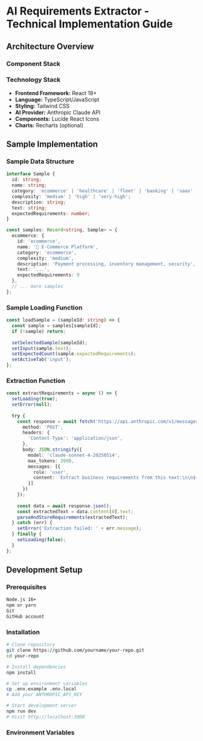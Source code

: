 # AI Requirements Extractor - Technical Implementation Guide

## Architecture Overview

### Component Stack

### Technology Stack
- **Frontend Framework:** React 18+
- **Language:** TypeScript/JavaScript
- **Styling:** Tailwind CSS
- **AI Provider:** Anthropic Claude API
- **Components:** Lucide React Icons
- **Charts:** Recharts (optional)

## Sample Implementation

### Sample Data Structure
```typescript
interface Sample {
  id: string;
  name: string;
  category: 'ecommerce' | 'healthcare' | 'fleet' | 'banking' | 'saas' | 'iot';
  complexity: 'medium' | 'high' | 'very-high';
  description: string;
  text: string;
  expectedRequirements: number;
}

const samples: Record<string, Sample> = {
  ecommerce: {
    id: 'ecommerce',
    name: '🛒 E-Commerce Platform',
    category: 'ecommerce',
    complexity: 'medium',
    description: 'Payment processing, inventory management, security',
    text: '...',
    expectedRequirements: 9
  },
  // ... more samples
};
```

### Sample Loading Function
```typescript
const loadSample = (sampleId: string) => {
  const sample = samples[sampleId];
  if (!sample) return;
  
  setSelectedSample(sampleId);
  setInput(sample.text);
  setExpectedCount(sample.expectedRequirements);
  setActiveTab('input');
};
```

### Extraction Function
```typescript
const extractRequirements = async () => {
  setLoading(true);
  setError(null);
  
  try {
    const response = await fetch('https://api.anthropic.com/v1/messages', {
      method: 'POST',
      headers: {
        'Content-Type': 'application/json',
      },
      body: JSON.stringify({
        model: 'claude-sonnet-4-20250514',
        max_tokens: 2000,
        messages: [{
          role: 'user',
          content: `Extract business requirements from this text:\n\n${input}\n\nProvide structured requirements with type, priority, and description.`
        }]
      })
    });
    
    const data = await response.json();
    const extractedText = data.content[0].text;
    parseAndStoreRequirements(extractedText);
  } catch (err) {
    setError('Extraction failed: ' + err.message);
  } finally {
    setLoading(false);
  }
};
```

## Development Setup

### Prerequisites
```bash
Node.js 16+
npm or yarn
Git
GitHub account
```

### Installation
```bash
# Clone repository
git clone https://github.com/yourname/your-repo.git
cd your-repo

# Install dependencies
npm install

# Set up environment variables
cp .env.example .env.local
# Add your ANTHROPIC_API_KEY

# Start development server
npm run dev
# Visit http://localhost:3000
```

### Environment Variables

